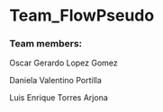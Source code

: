 # Team_FlowPseudo
### Team members:

Oscar Gerardo Lopez Gomez

Daniela Valentino Portilla

Luis Enrique Torres Arjona
